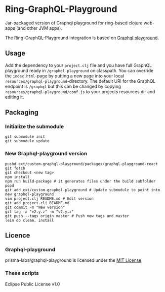 # Ring-GraphQL-Playground
Jar-packaged version of Graphql playground for ring-based clojure web-apps (and other JVM apps).

The Ring-GraphQL-Playground integration is based on [Graphql playground](https://github.com/prisma-labs/graphql-playground).

## Usage

Add the dependency to your `project.clj` file
and you have full GraphQL playground ready in `/graphql-playground` on classpath.
You can override the `index.html`-page by putting a new page into your local `resources/graphql-playground`-directory.
The default URI for the GraphQL endpoint is `/graphql` but this can be changed by copying `resources/graphql-playground/conf.js` to your projects
resources dir and editing it.

## Packaging

### Initialize the submodule
```Shell
git submodule init
git submodule update
```

### New Graphql-playground version
```Shell
pushd ext/custom-graphql-playground/packages/graphql-playground-react
git fetch
git checkout <new tag>
npm install
npm run build-package # it generates files under the build subfolder
popd
git add ext/custom-graphql-playground # Update submodule to point into new graphql-playground
vim project.clj README.md # Edit version
git add project.clj README.md
git commit -m "New version"
git tag -a "v2.y.z" -m "v2.y.z"
git push --tags origin master # Push new tags and master
lein do clean, install
```
## Licence

### Graphql-playground

prisma-labs/graphql-playground is licensed under the [MIT License](https://github.com/prisma-labs/graphql-playground/blob/master/LICENSE)

### These scripts

Eclipse Public License v1.0
